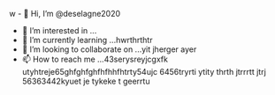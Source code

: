 w - 👋 Hi, I’m @deselagne2020
- 👀 I’m interested in ...
- 🌱 I’m currently learning ...hwrthrthtr
- 💞️ I’m looking to collaborate on ...yit jherger ayer
- 📫 How to reach me ...43serysreyjcgxfk utyhtreje65ghfghfghfhfhhfhtrty54ujc 6456tryrti ytity thrth jtrrrtt jtrj
56363442kyuet je tykeke t geerrtu
<!---34htyjet jygrgwe
deselagne2020/deselagne2020 is a ✨ special ✨ repository because its `README.md` (this file) appears on your GitHub profile.
You can click the Preview link to take a look at your changes.
--->
